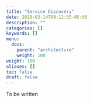 ```yaml
---
title: "Service Discovery"
date: 2018-02-14T09:12:55-05:00
description: ""
categories: []
keywords: []
menu:
  docs:
    parent: "architecture"
    weight: 100
weight: 100
aliases: []
toc: false
draft: false
---
```


To be written